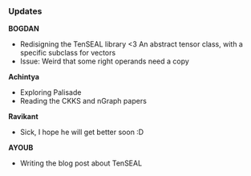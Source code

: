### Updates

**BOGDAN**
- Redisigning the TenSEAL library <3 An abstract tensor class, with a specific subclass for vectors
- Issue: Weird that some right operands need a copy

**Achintya**
- Exploring Palisade
- Reading the CKKS and nGraph papers

**Ravikant**
- Sick, I hope he will get better soon :D

**AYOUB**
- Writing the blog post about TenSEAL